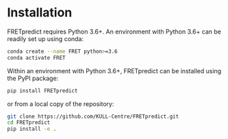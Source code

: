 # Installation

FRETpredict requires Python 3.6+. An environment with Python 3.6+ can be readily set up using conda:

~~~ bash
conda create --name FRET python>=3.6
conda activate FRET
~~~

Within an environment with Python 3.6+, FRETpredict can be installed using the PyPI package:

~~~ bash
pip install FRETpredict
~~~

or from a local copy of the repository:

~~~ bash
git clone https://github.com/KULL-Centre/FRETpredict.git
cd FRETpredict
pip install -e . 
~~~
